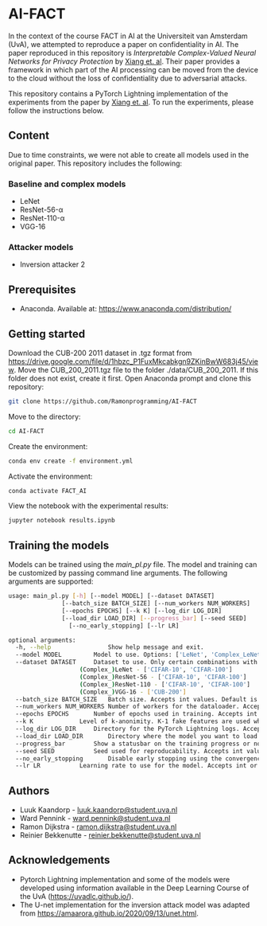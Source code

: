 # AI-FACT
In the context of the course FACT in AI at the Universiteit van Amsterdam (UvA), we attempted to reproduce a paper on confidentiality in AI. The paper reproduced in this repository is *Interpretable Complex-Valued Neural Networks for Privacy Protection* by [Xiang et. al](https://arxiv.org/abs/1901.09546#:~:text=Interpretable%20Complex%2DValued%20Neural%20Networks%20for%20Privacy%20Protection,-Liyao%20Xiang%2C%20Haotian&text=Previous%20studies%20have%20found%20that,without%20too%20much%20accuracy%20degradation.). Their paper provides a framework in which part of the AI processing can be moved from the device to the cloud without the loss of confidentiality due to adversarial attacks.

This repository contains a PyTorch Lightning implementation of the experiments from the paper by [Xiang et. al](https://arxiv.org/abs/1901.09546#:~:text=Interpretable%20Complex%2DValued%20Neural%20Networks%20for%20Privacy%20Protection,-Liyao%20Xiang%2C%20Haotian&text=Previous%20studies%20have%20found%20that,without%20too%20much%20accuracy%20degradation.). To run the experiments, please follow the instructions below.

## Content
Due to time constraints, we were not able to create all models used in the original paper. This repository includes the following:

### Baseline and complex models
* LeNet
* ResNet-56-α
* ResNet-110-α
* VGG-16

### Attacker models
* Inversion attacker 2

## Prerequisites
* Anaconda. Available at: https://www.anaconda.com/distribution/

## Getting started
Download the CUB-200 2011 dataset in .tgz format from https://drive.google.com/file/d/1hbzc_P1FuxMkcabkgn9ZKinBwW683j45/view.
Move the CUB_200_2011.tgz file to the folder ./data/CUB_200_2011. If this folder does not exist, create it first.
Open Anaconda prompt and clone this repository:
```bash
git clone https://github.com/Ramonprogramming/AI-FACT
```
Move to the directory:
```bash
cd AI-FACT
```
Create the environment:
```bash
conda env create -f environment.yml
```
Activate the environment:
```bash
conda activate FACT_AI
```
View the notebook with the experimental results:
```bash
jupyter notebook results.ipynb
```

## Training the models
Models can be trained using the *main_pl.py* file. The model and training can be customized by passing command line arguments. The following arguments are supported:
```bash
usage: main_pl.py [-h] [--model MODEL] [--dataset DATASET]
			   [--batch_size BATCH_SIZE] [--num_workers NUM_WORKERS]
			   [--epochs EPOCHS] [--k K] [--log_dir LOG_DIR]
			   [--load_dir LOAD_DIR] [--progress_bar] [--seed SEED]
				 [--no_early_stopping] [--lr LR]

optional arguments:
  -h, --help            	Show help message and exit.
  --model MODEL			Model to use. Options: ['LeNet', 'Complex_LeNet', 'ResNet-56', 'Complex_ResNet-56', 'ResNet-110', 'Complex_ResNet-110', 'VGG-16', 'Complex_VGG-16']. Default is 'Complex_LeNet'.
  --dataset DATASET		Dataset to use. Only certain combinations with models are working. Default is 'CIFAR-10'.
					(Complex_)LeNet - ['CIFAR-10', 'CIFAR-100']
					(Complex_)ResNet-56 - ['CIFAR-10', 'CIFAR-100']
					(Complex_)ResNet-110 - ['CIFAR-10', 'CIFAR-100']
					(Complex_)VGG-16 - ['CUB-200']
  --batch_size BATCH_SIZE	Batch size. Accepts int values. Default is 256.
  --num_workers NUM_WORKERS	Number of workers for the dataloader. Accepts int values. Default is 0 (truly deterministic).
  --epochs EPOCHS		Number of epochs used in training. Accepts int values Default is 10.
  --k K				Level of k-anonimity. K-1 fake features are used when training. Accepts int values. Default is 2.
  --log_dir LOG_DIR		Directory for the PyTorch Lightning logs. Accepts string values. Default is 'complex_logs/'.
  --load_dir LOAD_DIR		Directory where the model you want to load is stored. Default is None.
  --progress_bar 		Show a statusbar on the training progress or not. Disabled by default.
  --seed SEED			Seed used for reproducability. Accepts int values. Default is 42.
  --no_early_stopping 		Disable early stopping using the convergence criteria. Enabled by default.
  --lr LR			Learning rate to use for the model. Accepts int or float values. Default is 3e-4.
```

## Authors
* Luuk Kaandorp - luuk.kaandorp@student.uva.nl
* Ward Pennink - ward.pennink@student.uva.nl
* Ramon Dijkstra - ramon.dijkstra@student.uva.nl
* Reinier Bekkenutte - reinier.bekkenutte@student.uva.nl

## Acknowledgements
* Pytorch Lightning implementation and some of the models were developed using information available in the Deep Learning Course of the UvA (https://uvadlc.github.io/).
* The U-net implementation for the inversion attack model was adapted from https://amaarora.github.io/2020/09/13/unet.html.
